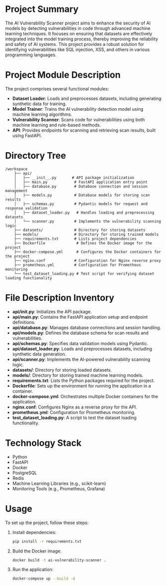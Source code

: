 # Project Summary
The AI Vulnerability Scanner project aims to enhance the security of AI models by detecting vulnerabilities in code through advanced machine learning techniques. It focuses on ensuring that datasets are effectively integrated into the model training process, thereby improving the reliability and safety of AI systems. This project provides a robust solution for identifying vulnerabilities like SQL injection, XSS, and others in various programming languages.

# Project Module Description
The project comprises several functional modules:
- **Dataset Loader**: Loads and preprocesses datasets, including generating synthetic data for training.
- **Model Trainer**: Trains the AI vulnerability detection model using machine learning algorithms.
- **Vulnerability Scanner**: Scans code for vulnerabilities using both machine learning and rule-based methods.
- **API**: Provides endpoints for scanning and retrieving scan results, built using FastAPI.

# Directory Tree
```
/workspace
    ├── api/
    │   ├── __init__.py       # API package initialization
    │   ├── main.py            # FastAPI application entry point
    │   ├── database.py        # Database connection and session management
    │   ├── models.py          # Database models for storing scan results
    │   ├── schemas.py         # Pydantic models for request and response validation
    │   ├── dataset_loader.py   # Handles loading and preprocessing datasets
    │   └── scanner.py         # Implements the vulnerability scanning logic
    ├── datasets/              # Directory for storing datasets
    ├── models/                # Directory for storing trained models
    ├── requirements.txt       # Lists project dependencies
    ├── Dockerfile              # Defines the Docker image for the project
    ├── docker-compose.yml      # Configures the Docker containers for the project
    ├── nginx.conf             # Configuration for Nginx reverse proxy
    ├── prometheus.yml         # Configuration for Prometheus monitoring
    └── test_dataset_loading.py # Test script for verifying dataset loading functionality
```

# File Description Inventory
- **api/__init__.py**: Initializes the API package.
- **api/main.py**: Contains the FastAPI application setup and endpoint definitions.
- **api/database.py**: Manages database connections and session handling.
- **api/models.py**: Defines the database schema for scan results and vulnerabilities.
- **api/schemas.py**: Specifies data validation models using Pydantic.
- **api/dataset_loader.py**: Loads and preprocesses datasets, including synthetic data generation.
- **api/scanner.py**: Implements the AI-powered vulnerability scanning logic.
- **datasets/**: Directory for storing loaded datasets.
- **models/**: Directory for storing trained machine learning models.
- **requirements.txt**: Lists the Python packages required for the project.
- **Dockerfile**: Sets up the environment for running the application in a container.
- **docker-compose.yml**: Orchestrates multiple Docker containers for the application.
- **nginx.conf**: Configures Nginx as a reverse proxy for the API.
- **prometheus.yml**: Configuration for Prometheus monitoring.
- **test_dataset_loading.py**: A script to test the dataset loading functionality.

# Technology Stack
- Python
- FastAPI
- Docker
- PostgreSQL
- Redis
- Machine Learning Libraries (e.g., scikit-learn)
- Monitoring Tools (e.g., Prometheus, Grafana)

# Usage
To set up the project, follow these steps:
1. Install dependencies:
   ```bash
   pip install -r requirements.txt
   ```
2. Build the Docker image:
   ```bash
   docker build -t ai-vulnerability-scanner .
   ```
3. Run the application:
   ```bash
   docker-compose up --build -d
   ```
